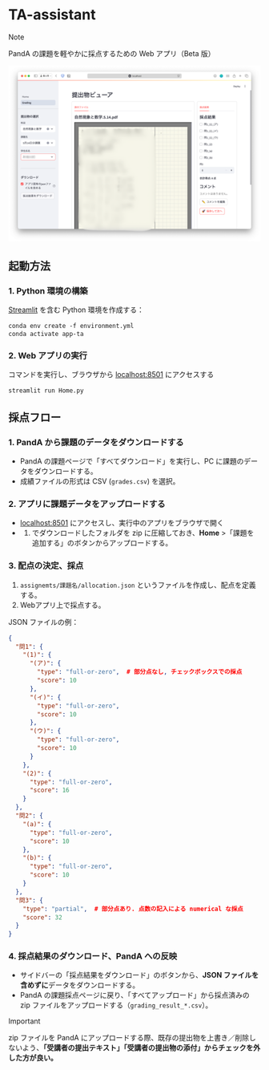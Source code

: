 # TA-assistant

> [!NOTE]
> PandA の課題を軽やかに採点するための Web アプリ（Beta 版）

![grading-view](assets/grading-view-v1.0.png)

## 起動方法

### 1. Python 環境の構築

[Streamlit](https://streamlit.io/) を含む Python 環境を作成する：

```shell
conda env create -f environment.yml
conda activate app-ta
```

### 2. Web アプリの実行

コマンドを実行し、ブラウザから [localhost:8501](http://localhost:8501) にアクセスする

```shell
streamlit run Home.py
```

## 採点フロー

### 1. PandA から課題のデータをダウンロードする
- PandA の課題ページで「すべてダウンロード」を実行し、PC に課題のデータをダウンロードする。
- 成績ファイルの形式は CSV (`grades.csv`) を選択。

### 2. アプリに課題データをアップロードする
- [localhost:8501](http://localhost:8501) にアクセスし、実行中のアプリをブラウザで開く
- 1. でダウンロードしたフォルダを zip に圧縮しておき、**Home** >「課題を追加する」のボタンからアップロードする。

### 3. 配点の決定、採点
1. `assignemts/課題名/allocation.json` というファイルを作成し、配点を定義する。
2. Webアプリ上で採点する。

JSON ファイルの例：

```json
{
  "問1": {
    "(1)": {
      "(ア)": {
        "type": "full-or-zero",  # 部分点なし, チェックボックスでの採点
        "score": 10
      },
      "(イ)": {
        "type": "full-or-zero",
        "score": 10
      },
      "(ウ)": {
        "type": "full-or-zero",
        "score": 10
      }
    },
    "(2)": {
      "type": "full-or-zero",
      "score": 16
    }
  },
  "問2": {
    "(a)": {
      "type": "full-or-zero",
      "score": 10
    },
    "(b)": {
      "type": "full-or-zero",
      "score": 10
    }
  },
  "問3": {
    "type": "partial",  # 部分点あり. 点数の記入による numerical な採点
    "score": 32
  }
}
```

### 4. 採点結果のダウンロード、PandA への反映
- サイドバーの「採点結果をダウンロード」のボタンから、**JSON ファイルを含めずに**データをダウンロードする。
- PandA の課題採点ページに戻り、「すべてアップロード」から採点済みの zip ファイルをアップロードする（`grading_result_*.csv`）。

> [!IMPORTANT]
> zip ファイルを PandA にアップロードする際、既存の提出物を上書き／削除しないよう、**「受講者の提出テキスト」「受講者の提出物の添付」からチェックを外した方が良い。**
